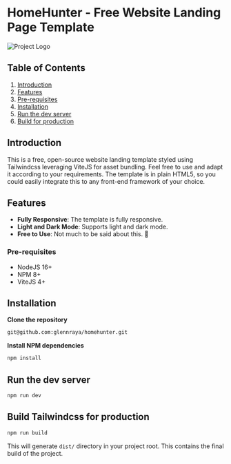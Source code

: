 # HomeHunter - Free Website Landing Page Template

![Project Logo](https://jsonfakery.imgix.net/homehunter-github-social-media-banner.jpg)

## Table of Contents

1. [Introduction](#introduction)
2. [Features](#features)
3. [Pre-requisites](#pre-requisites)
4. [Installation](#installation)
5. [Run the dev server](#run-the-dev-server)
6. [Build for production](#build-tailwindcss-for-production)

## Introduction

This is a free, open-source website landing template styled using Tailwindcss leveraging ViteJS for asset bundling. Feel free to use and adapt it according to your requirements. The template is in plain HTML5, so you could easily integrate this to any front-end framework of your choice.

## Features

- **Fully Responsive**: The template is fully responsive.
- **Light and Dark Mode**: Supports light and dark mode.
- **Free to Use**: Not much to be said about this. 🫰

### Pre-requisites

- NodeJS 16+
- NPM 8+
- ViteJS 4+

## Installation

**Clone the repository**

```bash
git@github.com:glennraya/homehunter.git
```

**Install NPM dependencies**

```bash
npm install
```

## Run the dev server

```bash
npm run dev
```

## Build Tailwindcss for production

```bash
npm run build
```

This will generate  `dist/` directory in your project root. This contains the final build of the project.
